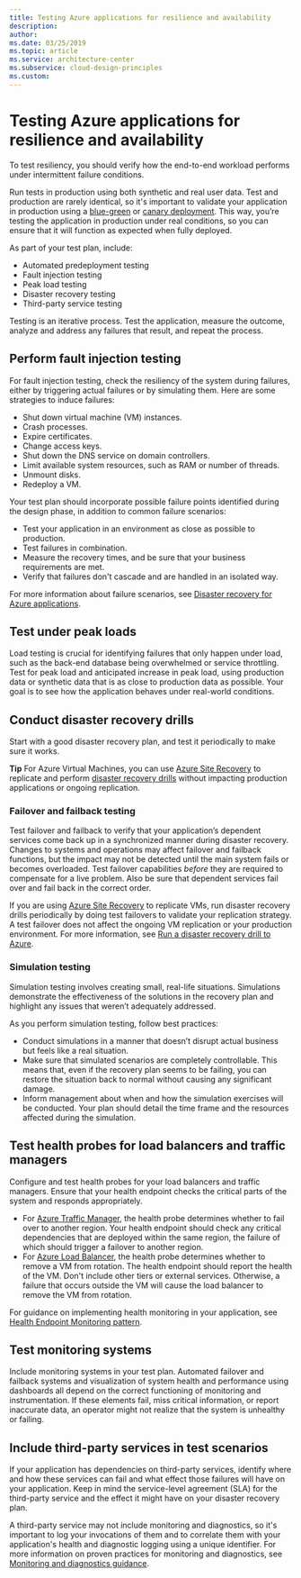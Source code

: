 ```yaml
---
title: Testing Azure applications for resilience and availability
description: 
author: 
ms.date: 03/25/2019
ms.topic: article
ms.service: architecture-center
ms.subservice: cloud-design-principles
ms.custom: 
---
```


# Testing Azure applications for resilience and availability

To test resiliency, you should verify how the end-to-end workload performs under intermittent failure conditions.

Run tests in production using both synthetic and real user data. Test and production are rarely identical, so it's important to validate your application in production using a
[blue-green](https://martinfowler.com/bliki/BlueGreenDeployment.html) or [canary deployment](https://martinfowler.com/bliki/CanaryRelease.html). This way, you’re testing the application in production under real conditions, so you can ensure that it will function as expected when fully deployed.

As part of your test plan, include:

- Automated predeployment testing
- Fault injection testing
- Peak load testing
- Disaster recovery testing
- Third-party service testing

Testing is an iterative process. Test the application, measure the outcome, analyze and address any failures that result, and repeat the process.

## Perform fault injection testing

For fault injection testing, check the resiliency of the system during failures, either by triggering actual failures or by simulating them. Here are some strategies to induce failures:

- Shut down virtual machine (VM) instances.
- Crash processes.
- Expire certificates.
- Change access keys.
- Shut down the DNS service on domain controllers.
- Limit available system resources, such as RAM or number of threads.
- Unmount disks.
- Redeploy a VM.

Your test plan should incorporate possible failure points identified during the design phase, in addition to common failure scenarios:

- Test your application in an environment as close as possible to production.
- Test failures in combination.
- Measure the recovery times, and be sure that your business requirements are met.
- Verify that failures don't cascade and are handled in an isolated way.

For more information about failure scenarios, see [Disaster recovery for Azure applications](../resiliency/disaster-recovery-azure-applications.md).

## Test under peak loads

Load testing is crucial for identifying failures that only happen under load, such as the back-end database being overwhelmed or service throttling. Test for peak load and anticipated increase in peak load, using production data or synthetic data that is as close to production data as possible. Your goal is to see how the application behaves under real-world conditions.

## Conduct disaster recovery drills

Start with a good disaster recovery plan, and test it periodically to make sure it works.

**Tip** For Azure Virtual Machines, you can use [Azure Site Recovery](/azure/site-recovery/azure-to-azure-quickstart/) to replicate and perform [disaster recovery drills](/azure/site-recovery/azure-to-azure-tutorial-dr-drill/) without impacting production applications or ongoing replication.

### Failover and failback testing

Test failover and failback to verify that your application’s dependent services come back up in a synchronized manner during disaster recovery. Changes to systems and operations may affect failover and failback functions, but the impact may not be detected until the main system fails or becomes overloaded. Test failover capabilities *before* they are required to compensate for a live problem. Also be sure that dependent services fail over and fail back in the correct order.

If you are using [Azure Site Recovery](/azure/site-recovery/) to replicate VMs, run disaster recovery drills periodically by doing test failovers to validate your replication strategy. A test failover does not affect the ongoing VM replication or your production environment. For more information, see [Run a disaster recovery drill to Azure](/azure/site-recovery/site-recovery-test-failover-to-azure).

### Simulation testing

Simulation testing involves creating small, real-life situations. Simulations demonstrate the effectiveness of the solutions in the recovery plan and highlight any issues that weren’t adequately addressed.

As you perform simulation testing, follow best practices:

- Conduct simulations in a manner that doesn’t disrupt actual business but feels like a real situation.
- Make sure that simulated scenarios are completely controllable. This means that, even if the recovery plan seems to be failing, you can restore the situation back to normal without causing any significant damage.
- Inform management about when and how the simulation exercises will be conducted. Your plan should detail the time frame and the resources affected during the simulation.

## Test health probes for load balancers and traffic managers

Configure and test health probes for your load balancers and traffic managers. Ensure that your health endpoint checks the critical parts of the system and responds appropriately.

- For [Azure Traffic Manager](/azure/traffic-manager/traffic-manager-overview/), the health probe determines whether to fail over to another region. Your health endpoint should check any critical dependencies that are deployed within the same region, the failure of which should trigger a failover to another region.
- For [Azure Load Balancer](/azure/load-balancer/load-balancer-overview/), the health probe determines whether to remove a VM from rotation. The health endpoint should report the health of the VM. Don't include other tiers or external services. Otherwise, a failure that occurs outside the VM will cause the load balancer to remove the VM from rotation.

For guidance on implementing health monitoring in your application, see [Health Endpoint Monitoring pattern](../patterns/health-endpoint-monitoring.md).

## Test monitoring systems

Include monitoring systems in your test plan. Automated failover and failback systems and visualization of system health and performance using dashboards all depend on the correct functioning of monitoring and instrumentation. If these elements fail, miss critical information, or report inaccurate data, an operator might not realize that the system is unhealthy or failing.

## Include third-party services in test scenarios

If your application has dependencies on third-party services, identify where and how these services can fail and what effect those failures will have on your application. Keep in mind the service-level agreement (SLA) for the third-party service and the effect it might have on your disaster recovery plan.

A third-party service may not include monitoring and diagnostics, so it's important to log your invocations of them and to correlate them with your application's health and diagnostic logging using a unique identifier. For more information on proven practices for monitoring and diagnostics, see [Monitoring and diagnostics guidance](../best-practices/monitoring.md).
